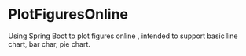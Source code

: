 # PlotFiguresOnline
Using Spring Boot to plot figures online , intended to  support basic line chart, bar char, pie chart.
